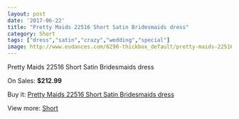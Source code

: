 ```yaml
---
layout: post
date: '2017-06-22'
title: "Pretty Maids 22516 Short Satin Bridesmaids dress"
category: Short
tags: ["dress","satin","crazy","wedding","special"]
image: http://www.eudances.com/6290-thickbox_default/pretty-maids-22516-short-satin-bridesmaids-dress.jpg
---
```

Pretty Maids 22516 Short Satin Bridesmaids dress

On Sales: **$212.99**
<a href="https://www.eudances.com/en/short/2275-pretty-maids-22516-short-satin-bridesmaids-dress.html"><amp-img layout="responsive" width="600" height="600" src="//www.eudances.com/6290-thickbox_default/pretty-maids-22516-short-satin-bridesmaids-dress.jpg" alt="Pretty Maids 22516 Short Satin Bridesmaids dress 0" /></a>
<a href="https://www.eudances.com/en/short/2275-pretty-maids-22516-short-satin-bridesmaids-dress.html"><amp-img layout="responsive" width="600" height="600" src="//www.eudances.com/6291-thickbox_default/pretty-maids-22516-short-satin-bridesmaids-dress.jpg" alt="Pretty Maids 22516 Short Satin Bridesmaids dress 1" /></a>

Buy it: [Pretty Maids 22516 Short Satin Bridesmaids dress](https://www.eudances.com/en/short/2275-pretty-maids-22516-short-satin-bridesmaids-dress.html "Pretty Maids 22516 Short Satin Bridesmaids dress")

View more: [Short](https://www.eudances.com/en/25-short "Short")